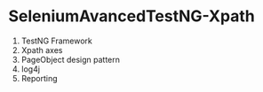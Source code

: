 # SeleniumAvancedTestNG-Xpath

1) TestNG Framework
2) Xpath axes
3) PageObject design pattern 
4) log4j
5) Reporting
